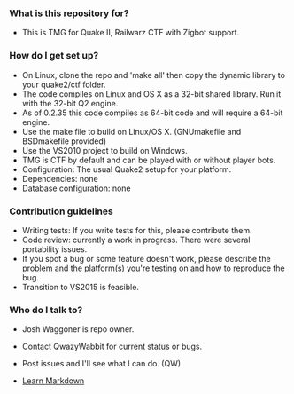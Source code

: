 ### What is this repository for? ###

* This is TMG for Quake II, Railwarz CTF with Zigbot support.

### How do I get set up? ###

* On Linux, clone the repo and 'make all' then copy the dynamic library to your quake2/ctf folder. 
* The code compiles on Linux and OS X as a 32-bit shared library. Run it with the 32-bit Q2 engine. 
* As of 0.2.35 this code compiles as 64-bit code and will require a 64-bit engine.
* Use the make file to build on Linux/OS X. (GNUmakefile and BSDmakefile provided)
* Use the VS2010 project to build on Windows.
* TMG is CTF by default and can be played with or without player bots.
* Configuration: The usual Quake2 setup for your platform.
* Dependencies: none
* Database configuration: none

### Contribution guidelines ###

* Writing tests: If you write tests for this, please contribute them. 
* Code review: currently a work in progress. There were several portability issues.
* If you spot a bug or some feature doesn't work, please describe the problem and the platform(s) you're testing on and how to reproduce the bug.
* Transition to VS2015 is feasible. 

### Who do I talk to? ###

* Josh Waggoner is repo owner. 
* Contact QwazyWabbit for current status or bugs. 
* Post issues and I'll see what I can do. (QW)

* [Learn Markdown](https://bitbucket.org/tutorials/markdowndemo)